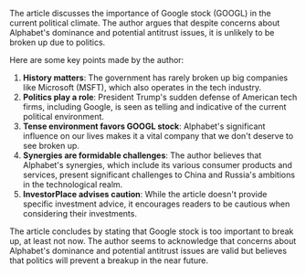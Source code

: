 The article discusses the importance of Google stock (GOOGL) in the current political climate. The author argues that despite concerns about Alphabet's dominance and potential antitrust issues, it is unlikely to be broken up due to politics. 

Here are some key points made by the author:

1. **History matters**: The government has rarely broken up big companies like Microsoft (MSFT), which also operates in the tech industry.
2. **Politics play a role**: President Trump's sudden defense of American tech firms, including Google, is seen as telling and indicative of the current political environment.
3. **Tense environment favors GOOGL stock**: Alphabet's significant influence on our lives makes it a vital company that we don't deserve to see broken up.
4. **Synergies are formidable challenges**: The author believes that Alphabet's synergies, which include its various consumer products and services, present significant challenges to China and Russia's ambitions in the technological realm.
5. **InvestorPlace advises caution**: While the article doesn't provide specific investment advice, it encourages readers to be cautious when considering their investments.

The article concludes by stating that Google stock is too important to break up, at least not now. The author seems to acknowledge that concerns about Alphabet's dominance and potential antitrust issues are valid but believes that politics will prevent a breakup in the near future.